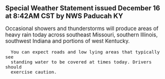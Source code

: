 <p>
   <h2>Special Weather Statement issued December 16 at 8:42AM CST by NWS Paducah KY</h2>
   <div style="font-size:120%">Occasional showers and thunderstorms will produce areas of heavy
      rain today across southeast Missouri, southern Illinois, southwest
      Indiana and portions of west Kentucky.
      
      You can expect roads and low lying areas that typically see
      standing water to be covered at times today. Drivers should
      exercise caution.
   </div>
</p>